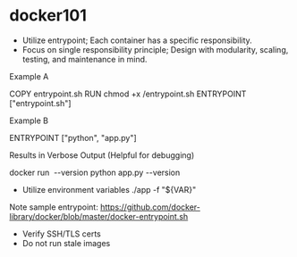 # docker101

- Utilize entrypoint; Each container has a specific responsibility.
- Focus on single responsibility principle; Design with modularity, scaling, testing, and maintenance in mind.

Example A

COPY entrypoint.sh
RUN chmod +x /entrypoint.sh
ENTRYPOINT ["entrypoint.sh"]

Example B

ENTRYPOINT ["python", "app.py"]

Results in Verbose Output (Helpful for debugging)

docker run <image> --version
python app.py --version

- Utilize environment variables
./app -f "${VAR}"

Note sample entrypoint:
https://github.com/docker-library/docker/blob/master/docker-entrypoint.sh

* Verify SSH/TLS certs
* Do not run stale images


